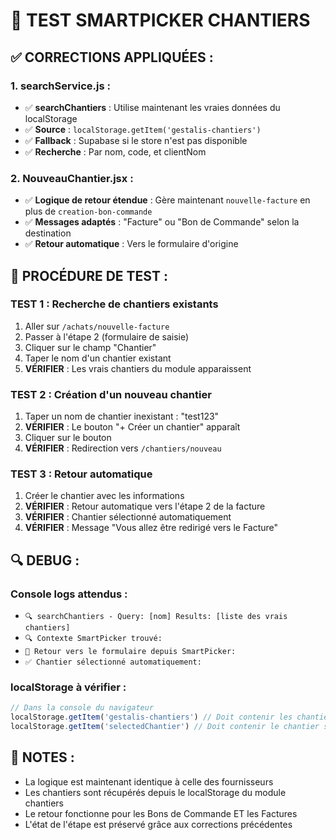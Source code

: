 # 🧪 TEST SMARTPICKER CHANTIERS

## ✅ CORRECTIONS APPLIQUÉES :

### **1. searchService.js :**
- ✅ **searchChantiers** : Utilise maintenant les vraies données du localStorage
- ✅ **Source** : `localStorage.getItem('gestalis-chantiers')`
- ✅ **Fallback** : Supabase si le store n'est pas disponible
- ✅ **Recherche** : Par nom, code, et clientNom

### **2. NouveauChantier.jsx :**
- ✅ **Logique de retour étendue** : Gère maintenant `nouvelle-facture` en plus de `creation-bon-commande`
- ✅ **Messages adaptés** : "Facture" ou "Bon de Commande" selon la destination
- ✅ **Retour automatique** : Vers le formulaire d'origine

## 🧪 PROCÉDURE DE TEST :

### **TEST 1 : Recherche de chantiers existants**
1. Aller sur `/achats/nouvelle-facture`
2. Passer à l'étape 2 (formulaire de saisie)
3. Cliquer sur le champ "Chantier"
4. Taper le nom d'un chantier existant
5. **VÉRIFIER** : Les vrais chantiers du module apparaissent

### **TEST 2 : Création d'un nouveau chantier**
1. Taper un nom de chantier inexistant : "test123"
2. **VÉRIFIER** : Le bouton "+ Créer un chantier" apparaît
3. Cliquer sur le bouton
4. **VÉRIFIER** : Redirection vers `/chantiers/nouveau`

### **TEST 3 : Retour automatique**
1. Créer le chantier avec les informations
2. **VÉRIFIER** : Retour automatique vers l'étape 2 de la facture
3. **VÉRIFIER** : Chantier sélectionné automatiquement
4. **VÉRIFIER** : Message "Vous allez être redirigé vers le Facture"

## 🔍 DEBUG :

### **Console logs attendus :**
- `🔍 searchChantiers - Query: [nom] Results: [liste des vrais chantiers]`
- `🔍 Contexte SmartPicker trouvé:`
- `🚀 Retour vers le formulaire depuis SmartPicker:`
- `✅ Chantier sélectionné automatiquement:`

### **localStorage à vérifier :**
```javascript
// Dans la console du navigateur
localStorage.getItem('gestalis-chantiers') // Doit contenir les chantiers
localStorage.getItem('selectedChantier') // Doit contenir le chantier sélectionné
```

## 📝 NOTES :

- La logique est maintenant identique à celle des fournisseurs
- Les chantiers sont récupérés depuis le localStorage du module chantiers
- Le retour fonctionne pour les Bons de Commande ET les Factures
- L'état de l'étape est préservé grâce aux corrections précédentes
